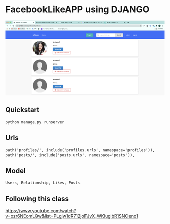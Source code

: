 # FacebookLikeAPP using DJANGO

![site-view](site_view.png)

## Quickstart
```
python manage.py runserver
```
## Urls
```
path('profiles/', include('profiles.urls', namespace='profiles')),
path('posts/', include('posts.urls', namespace='posts')),
```

## Model
```
Users, Relationship, Likes, Posts
```

## Following this class
https://www.youtube.com/watch?v=ozr6NEomLQw&list=PLgjw1dR712joFJvX_WKIuglbR1SNCeno1